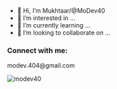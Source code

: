 - 👋 Hi, I’m Mukhtaar/@MoDev40
- 👀 I’m interested in ...
- 🌱 I’m currently learning ...
- 💞️ I’m looking to collaborate on ...

<!---
MoDev40/MoDev40 is a ✨ special ✨ repository because its `README.md` (this file) appears on your GitHub profile.
You can click the Preview link to take a look at your changes.
--->
<h3 align="left">Connect with me:</h3>
<p align="left">
  modev.404@gmail.com
</p>

<p><img align="center" src="https://github-readme-stats.vercel.app/api/top-langs?username=modev40&show_icons=true&locale=en&layout=compact" alt="modev40" /></p>
